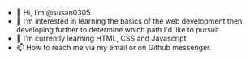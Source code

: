 - 👋 Hi, I’m @susan0305
- 👀 I’m interested in learning the basics of the web development then developing further to determine which path I'd like to pursuit.
- 🌱 I’m currently learning HTML, CSS and Javascript.
- 📫 How to reach me via my email or on Github messenger. 

<!---
susan0305/susan0305 is a ✨ special ✨ repository because its `README.md` (this file) appears on your GitHub profile.
You can click the Preview link to take a look at your changes.
--->

